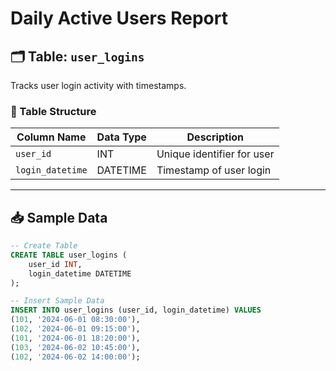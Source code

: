 # Daily Active Users Report

## 🗂 Table: `user_logins`

Tracks user login activity with timestamps.

### 📄 Table Structure

| Column Name     | Data Type | Description               |
|------------------|------------|-----------------------------|
| `user_id`        | INT        | Unique identifier for user |
| `login_datetime` | DATETIME   | Timestamp of user login    |

---

## 📥 Sample Data

```sql
-- Create Table
CREATE TABLE user_logins (
    user_id INT,
    login_datetime DATETIME
);

-- Insert Sample Data
INSERT INTO user_logins (user_id, login_datetime) VALUES
(101, '2024-06-01 08:30:00'),
(102, '2024-06-01 09:15:00'),
(101, '2024-06-01 18:20:00'),
(103, '2024-06-02 10:45:00'),
(102, '2024-06-02 14:00:00');
